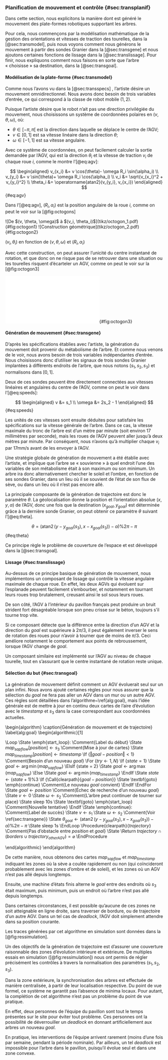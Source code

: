 ### Planification de mouvement et contrôle {#sec:transplanif}

Dans cette section, nous explicitons la manière dont est généré le mouvement des plate-formes robotiques supportant les
arbres.

Pour cela, nous commençons par la modélisation mathématique de la gestion des orientations et vitesses de traction des
tourelles, dans la [@sec:transmodel], puis nous voyons comment nous générons le mouvement à partir des sondes Granier
dans la [@sec:transgene] et nous ajoutons certaines fonctions de lissage dans la [@sec:translissage].  Pour finir, nous
expliquons comment nous faisons en sorte que l’arbre « choisisse » sa destination, dans la [@sec:transgoal].

#### Modélisation de la plate-forme {#sec:transmodel}

Comme nous l’avons vu dans la [@sec:transspecs] <!-- TODO: subsection & check qu’on l’a vu -->, l’artiste désire un
mouvement omnidirectionnel. Nous avons donc besoin de trois variables d’entrée, ce qui correspond à la classe de robot
mobile $(1, 2)$.

Puisque l’artiste désire que le robot n’ait pas une direction privilégiée du mouvement, nous choisissons un système de
coordonnées polaires en $(v, \theta, \omega)$, où:

* $\theta \in [-\pi, \pi[$ est la direction dans laquelle se déplace le centre de l’AGV;
* $v \in [0, 1]$ est sa vitesse linéaire dans la direction $\theta$;
* $\omega \in [-1, 1]$ est sa vitesse angulaire.

Avec ce système de coordonnées, on peut facilement calculer la sortie demandée par l’AGV, qui est la direction $\theta_i$
et la vitesse de traction $v_i$ de chaque roue $i$, comme le montre l’[@eq:agv]:

$$ \begin{aligned}
    v_{x_i} &= v \cos(\theta)- \omega R_i \sin(\alpha_i) \\
    v_{y_i} &= v \sin(\theta)+ \omega R_i \cos(\alpha_i) \\
    v_i &= \sqrt{v_{x_i}^2 + v_{y_i}^2} \\
    \theta_i &= \operatorname{atan2}(v_{y_i}, v_{x_i})
\end{aligned} $$ {#eq:agv}

Dans l’[@eq:agv], $(R_i, \alpha_i)$ est la position angulaire de la roue $i$, comme on peut le voir sur la
[@fig:octogons]

<div id="fig:octogons">
![De $(v, \theta, \omega)$ à $(v_i, \theta_i)$](tikz/octogon_1.pdf){#fig:octogon1}
![Construction géométrique](tikz/octogon_2.pdf){#fig:octogon2}

$(v_i, \theta_i)$ en fonction de $(v, \theta, \omega)$ et $(R_i, \alpha_i)$
</div>

Avec cette construction, on peut assurer l’unicité du centre instantané de rotation, et que donc on ne risque pas de
se retrouver dans une situation ou les tourelles risquent d’écarteler un AGV, comme on peut le voir sur la
[@fig:octogon3]

![Centre Instantané de Rotation (CIR)](tikz/octogon_3.pdf){#fig:octogon3}

#### Génération de mouvement {#sec:transgene}

D’après les spécifications établies avec l’artiste, la génération du mouvement doit provenir du métabolisme de l’arbre.
Et comme nous venons de le voir, nous avons besoin de trois variables indépendantes d’entrée. Nous choisissons donc
d’utiliser les signaux de trois sondes Granier implantées à différents endroits de l’arbre, que nous notons $(s_1, s_2,
s_3)$ et normalisons dans $[0, 1]$.

Deux de ces sondes peuvent être directement connectées aux vitesses linéaires et angulaires du centre de l’AGV, comme
on peut le voir dans l’[@eq:speeds]:

$$ \begin{aligned}
    v &= s_1 \\
    \omega &= 2s_2 - 1
\end{aligned} $$ {#eq:speeds}

Les unités de ces vitesses sont ensuite déduites pour satisfaire les spécifications sur la vitesse générale de
l’arbre. Dans ce cas, la vitesse maximale du tronc de l’arbre est d’un mètre par minute (soit environ 17 millimètres par
seconde), mais les roues de l’AGV peuvent aller jusqu’à deux mètres par minute. Par conséquent, nous n’avons qu’à
multiplier chaque $v_i$ par 17mm/s avant de les envoyer à l’AGV.

Une stratégie globale de génération de mouvement a été établie avec l’artiste, et implique que l’arbre se « souvienne »
à quel endroit l’une des variables de son métabolisme était à son maximum ou son minimum. Un arbre ira donc
alternativement chercher le soleil et l’ombre, en fonction de ses sondes Granier, dans un lieu où il se souvient de
l’état de son flux de sève, ou dans un lieu où il n’est pas encore allé.

La principale composante de la génération de trajectoire est donc le paramètre $\theta$. La géolocalisation donne la
position et l’orientation absolue $(x, y, \alpha)$ de l’AGV, donc une fois que la destination $(x_{goal}, y_{goal})$
est déterminée grâce à la dernière sonde Granier, on peut obtenir ce paramètre $\theta$ suivant l’[@eq:theta].

$$
\theta = \left(\operatorname{atan2}\left(y - y_{goal}(s_3), x - x_{goal}(s_3)\right) - \alpha\right) \% 2 \pi - \pi
$$ {#eq:theta}

Ce principe règle le problème de couverture de l’espace et est développé dans la [@sec:transgoal].

#### Lissage {#sec:translissage}

Au-dessus de ce principe basique de génération de mouvement, nous implémentons un composant de lissage qui
contrôle la vitesse angulaire maximale de chaque roue. En effet, les deux AGVs qui évoluent sur l’esplanade peuvent
facilement s’embourber, et notamment en tournant leurs roues trop brutalement, creusant ainsi le sol sous leurs roues.

De son côté, l’AGV à l’intérieur du pavillon français peut produire un bruit strident fort désagréable lorsque son pneu
crisse sur le béton, toujours s’il tourne trop vite.

Si ce composant détecte que la différence entre la direction d’un AGV et la direction du $goal$ est supérieure à
$2\pi/3$, il peut également inverser le sens de rotation des roues pour n’avoir à tourner que de moins de $\pi/3$. Ceci
améliore notamment le comportement aux points de rebroussement, lorsque l’AGV change de $goal$.

Un composant similaire est implémenté sur l’AGV au niveau de chaque tourelle, tout en s’assurant que le centre
instantané de rotation reste unique.

#### Sélection du but {#sec:transgoal}

La génération de mouvement définit comment un AGV évoluerait seul sur un plan infini. Nous avons ajouté certaines règles
pour nous assurer que la sélection du $goal$ ne fera pas aller un AGV dans un mur ou un autre AGV. Ces règles sont
détaillées dans l’algorithme~\ref{alg:goal}, mais l’idée générale est de mettre à jour en continu deux cartes de l’aire
d’évolution avec le $timestamp$ et $s_3$ dans la case correspondant aux coordonnées actuelles.

\begin{algorithm}
\caption{Génération de mouvement et de trajectoire}
\label{alg:goal}
\begin{algorithmic}[1]

\Loop
    \State \emph{start\_loop}:
    \Comment{Label du début}
    \State $map_{sap flow}[position] \gets s_3$
    \Comment{Mise à jour de cartes}
    \State $map_{timestamp}[position] \gets timestamp$
    \If {$\Vert goal - position\Vert < 1$}
        \Comment{Besoin d’un nouveau $goal$}
        \For {$try \gets 1, N$}
            \If {$state = 1$}
                \State $goal \gets \arg\min(map_{sap flow})$
            \ElsIf {state = 2}
                \State $goal \gets \arg\max(map_{sap flow})$
            \Else
                \State $goal \gets \arg\min(map_{timestamp})$
            \EndIf
            \State $state \gets (state + 1) \% 3$
            \If {\Call{clearpath}{$goal - position$}}
                \State \textbf{goto} \emph{continue}
                \Comment{Le nouveau $goal$ convient}
            \EndIf
        \EndFor
        \State $goal \gets position$
        \Comment{Échec de recherche d’un nouveau $goal$}
        \State $v \gets 0$
        \State $\omega \gets s_2$
        \Comment{L’arbre peut continuer de tourner sur place}
        \State sleep 10s
        \State \textbf{goto} \emph{start\_loop}
        \Comment{Nouvelle tentative}
    \EndIf
    \State \emph{continue}:
    \Comment{Label de succès}
    \State $v \gets s_1$
    \State $\omega \gets s_2$
    \Comment{Voir \ref{sec:transgene}}
    \State $\theta_{goal} \gets \left(\operatorname{atan2}\left(y - y_{goal}(s_3), x - x_{goal}(s_3)\right) -
    \alpha\right) \% 2 \pi - \pi$
    \State sleep 1s
\EndLoop
\Procedure{clearpath}{$trajectory$}
    \Comment{Pas d’obstacle entre $position$ et $goal$}
    \State \Return $trajectory \cap (borders \cup {trajectory}_{other AGV}) = \varnothing$
\EndProcedure

\end{algorithmic}
\end{algorithm}

De cette manière, nous obtenons des cartes $map_{sapflow}$ et $map_{timestamp}$ indiquant les zones où la sève a coulée
rapidement ou non (qui coïncideront probablement avec les zones d’ombre et de soleil), et les zones où un AGV n’est pas
allé depuis longtemps.

Ensuite, une machine d’états finis alterne le $goal$ entre des endroits où $s_3$ était maximum, puis minimum, puis un
endroit où l’arbre n’est pas allé depuis longtemps.

Dans certaines circonstances, il est possible qu’aucune de ces zones ne soit atteignable en ligne droite, sans traverser
de bordure, ou de trajectoire d’un autre AGV. Dans un tel cas de *deadlock*, l’AGV doit simplement attendre dans sa
position courante.

Les traces générées par cet algorithme en simulation sont données dans la [@fig:ressimulation].

Un des objectifs de la génération de trajectoire est d’assurer une couverture raisonnable des zones d’évolution
intérieure et extérieure. De multiples essais en simulation ([@fig:ressimulation]) nous ont permis de régler
précisément les contrôles à travers la normalisation des paramètres $(s_1, s_2, s_3)$.

Dans la zone extérieure, la synchronisation des arbres est effectuée de manière centralisée, à partir de leur
localisation respective. Du point de vue formel, ce système ne garantit pas l’absence de minima locaux. Pour autant, la
complétion de cet algorithme n’est pas un problème du point de vue pratique.

En effet, deux personnes de l’équipe du pavillon sont tout le temps présentes sur le site pour éviter tout problème.
Ces personnes ont la possibilité de déverrouiller un *deadlock* en donnant artificiellement aux arbres un nouveau
$goal$.

En pratique, les interventions de l’équipe arrivent rarement (moins d’une fois par semaine, pendant la période
nominale). Par ailleurs, un tel *deadlock* est impossible pour l’arbre dans le pavillon, puisqu’il évolue seul et
dans une zone convexe.
